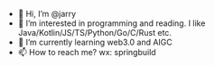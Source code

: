 - 👋 Hi, I’m @jarry
- 👀 I’m interested in programming and reading.
     I like Java/Kotlin/JS/TS/Python/Go/C/Rust etc.
- 🌱 I’m currently learning web3.0 and AIGC
- 📫 How to reach me?  wx: springbuild

<!---
jarry/jarry is a ✨ special ✨ repository because its `README.md` (this file) appears on your GitHub profile.
You can click the Preview link to take a look at your changes.
--->
